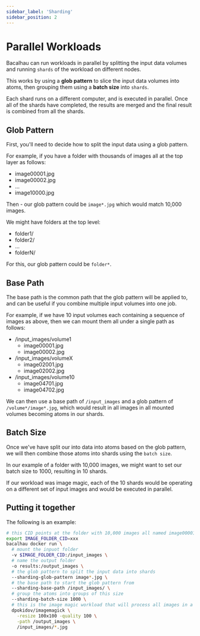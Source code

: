 ```yaml
---
sidebar_label: 'Sharding'
sidebar_position: 2
---
```


# Parallel Workloads

Bacalhau can run workloads in parallel by splitting the input data volumes and running `shards` of the workload on different nodes.

This works by using a **glob pattern** to slice the input data volumes into atoms, then grouping them using a **batch size** into `shards`.

Each shard runs on a different computer, and is executed in parallel. Once all of the shards have completed, the results are merged and the final result is combined from all the shards.

## Glob Pattern

First, you'll need to decide how to split the input data using a glob pattern.

For example, if you have a folder with thousands of images all at the top layer as follows:

 * image00001.jpg
 * image00002.jpg
 * ...
 * image10000.jpg

Then - our glob pattern could be `image*.jpg` which would match 10,000 images.

We might have folders at the top level:

 * folder1/
 * folder2/
 * ...
 * folderN/

For this, our glob pattern could be `folder*`.

## Base Path

The base path is the common path that the glob pattern will be applied to, and can be useful if you combine multiple input volumes into one job.

For example, if we have 10 input volumes each containing a sequence of images as above, then we can mount them all under a single path as follows:

 * /input_images/volume1
   * image00001.jpg
   * image00002.jpg
 * /input_images/volumeX
   * image02001.jpg
   * image02002.jpg
 * /input_images/volume10
   * image04701.jpg
   * image04702.jpg

We can then use a base path of `/input_images` and a glob pattern of `/volume*/image*.jpg`, which would result in all images in all mounted volumes becoming atoms in our shards.

## Batch Size

Once we've have split our into data into atoms based on the glob pattern, we will then combine those atoms into shards using the `batch size`.

In our example of a folder with 10,000 images, we might want to set our batch size to 1000, resulting in 10 shards.

If our workload was image magic, each of the 10 shards would be operating on a different set of input images and would be executed in parallel.

## Putting it together

The following is an example:

```bash
# this CID points at the folder with 10,000 images all named image00001.jpg
export IMAGE_FOLDER_CID=xxx
bacalhau docker run \
  # mount the inpuot folder
  -v $IMAGE_FOLDER_CID:/input_images \
  # name the output folder
  -o results:/output_images \
  # the glob pattern to split the input data into shards
  --sharding-glob-pattern image*.jpg \
  # the base path to start the glob pattern from
  --sharding-base-path /input_images/ \
  # group the atoms into groups of this size
  --sharding-batch-size 1000 \
  # this is the image magic workload that will process all images in a folder
  dpokidov/imagemagick \
    -resize 100x100 -quality 100 \
    -path /output_images \
    /input_images/*.jpg
```
